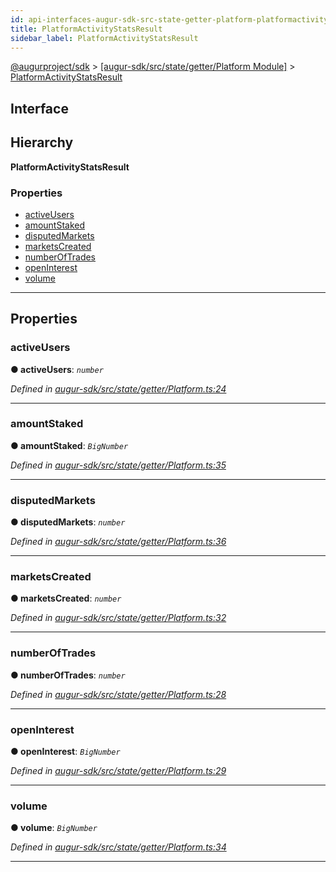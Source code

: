 ```yaml
---
id: api-interfaces-augur-sdk-src-state-getter-platform-platformactivitystatsresult
title: PlatformActivityStatsResult
sidebar_label: PlatformActivityStatsResult
---
```


[@augurproject/sdk](api-readme.md) > [[augur-sdk/src/state/getter/Platform Module]](api-modules-augur-sdk-src-state-getter-platform-module.md) > [PlatformActivityStatsResult](api-interfaces-augur-sdk-src-state-getter-platform-platformactivitystatsresult.md)

## Interface

## Hierarchy

**PlatformActivityStatsResult**

### Properties

* [activeUsers](api-interfaces-augur-sdk-src-state-getter-platform-platformactivitystatsresult.md#activeusers)
* [amountStaked](api-interfaces-augur-sdk-src-state-getter-platform-platformactivitystatsresult.md#amountstaked)
* [disputedMarkets](api-interfaces-augur-sdk-src-state-getter-platform-platformactivitystatsresult.md#disputedmarkets)
* [marketsCreated](api-interfaces-augur-sdk-src-state-getter-platform-platformactivitystatsresult.md#marketscreated)
* [numberOfTrades](api-interfaces-augur-sdk-src-state-getter-platform-platformactivitystatsresult.md#numberoftrades)
* [openInterest](api-interfaces-augur-sdk-src-state-getter-platform-platformactivitystatsresult.md#openinterest)
* [volume](api-interfaces-augur-sdk-src-state-getter-platform-platformactivitystatsresult.md#volume)

---

## Properties

<a id="activeusers"></a>

###  activeUsers

**● activeUsers**: *`number`*

*Defined in [augur-sdk/src/state/getter/Platform.ts:24](https://github.com/AugurProject/augur/blob/1e1466f1d3/packages/augur-sdk/src/state/getter/Platform.ts#L24)*

___
<a id="amountstaked"></a>

###  amountStaked

**● amountStaked**: *`BigNumber`*

*Defined in [augur-sdk/src/state/getter/Platform.ts:35](https://github.com/AugurProject/augur/blob/1e1466f1d3/packages/augur-sdk/src/state/getter/Platform.ts#L35)*

___
<a id="disputedmarkets"></a>

###  disputedMarkets

**● disputedMarkets**: *`number`*

*Defined in [augur-sdk/src/state/getter/Platform.ts:36](https://github.com/AugurProject/augur/blob/1e1466f1d3/packages/augur-sdk/src/state/getter/Platform.ts#L36)*

___
<a id="marketscreated"></a>

###  marketsCreated

**● marketsCreated**: *`number`*

*Defined in [augur-sdk/src/state/getter/Platform.ts:32](https://github.com/AugurProject/augur/blob/1e1466f1d3/packages/augur-sdk/src/state/getter/Platform.ts#L32)*

___
<a id="numberoftrades"></a>

###  numberOfTrades

**● numberOfTrades**: *`number`*

*Defined in [augur-sdk/src/state/getter/Platform.ts:28](https://github.com/AugurProject/augur/blob/1e1466f1d3/packages/augur-sdk/src/state/getter/Platform.ts#L28)*

___
<a id="openinterest"></a>

###  openInterest

**● openInterest**: *`BigNumber`*

*Defined in [augur-sdk/src/state/getter/Platform.ts:29](https://github.com/AugurProject/augur/blob/1e1466f1d3/packages/augur-sdk/src/state/getter/Platform.ts#L29)*

___
<a id="volume"></a>

###  volume

**● volume**: *`BigNumber`*

*Defined in [augur-sdk/src/state/getter/Platform.ts:34](https://github.com/AugurProject/augur/blob/1e1466f1d3/packages/augur-sdk/src/state/getter/Platform.ts#L34)*

___

